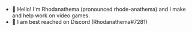 - 🌸 Hello! I'm Rhodanathema (pronounced rhode-anathema) and I make and help work on video games.
- 🌺 I am best reached on Discord (Rhodanathema#7281)
